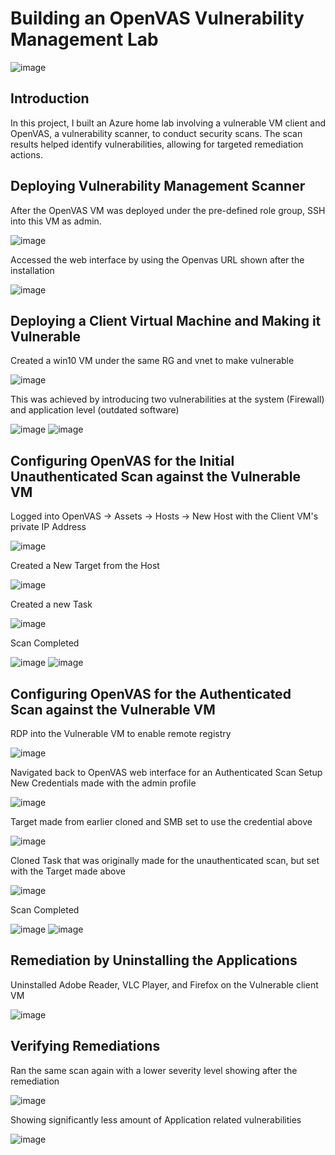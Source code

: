 # Building an OpenVAS Vulnerability Management Lab
![image](https://github.com/andrewkim0129/Azure-AD/assets/27276227/3607402f-4ed0-4136-b2f7-7b1a54c1d6f1)


## Introduction

In this project, I built an Azure home lab involving a vulnerable VM client and OpenVAS, a vulnerability scanner, to conduct security scans. The scan results helped identify vulnerabilities, allowing for targeted remediation actions.




## Deploying Vulnerability Management Scanner 

After the OpenVAS VM was deployed under the pre-defined role group, SSH into this VM as admin.

![image](https://github.com/andrewkim0129/Azure-OpenVAS/assets/27276227/bbfebf54-2580-4520-ab18-7b0e734610ce)

Accessed the web interface by using the Openvas URL shown after the installation 

![image](https://github.com/andrewkim0129/Azure-OpenVAS/assets/27276227/57871508-c288-4809-8e69-bdcb8fff874d)




## Deploying a Client Virtual Machine and Making it Vulnerable

Created a win10 VM under the same RG and vnet to make vulnerable

![image](https://github.com/andrewkim0129/Azure-OpenVAS/assets/27276227/7ef6034f-da4a-4548-a99a-72cfa707f5ad)

This was achieved by introducing two vulnerabilities at the system (Firewall) and application level (outdated software) 

![image](https://github.com/andrewkim0129/Azure-OpenVAS/assets/27276227/3ab9d650-4178-4a1e-9071-543193f78719)
![image](https://github.com/andrewkim0129/Azure-OpenVAS/assets/27276227/3125585c-65ea-4627-be78-b33cf67e85fe)




## Configuring OpenVAS for the Initial Unauthenticated Scan against the Vulnerable VM

Logged into OpenVAS → Assets → Hosts → New Host with the Client VM's private IP Address

![image](https://github.com/andrewkim0129/Azure-OpenVAS/assets/27276227/95bc5f0e-40e7-4eb7-bf05-886049045002)

Created a New Target from the Host

![image](https://github.com/andrewkim0129/Azure-OpenVAS/assets/27276227/066af81b-5237-4780-baee-57593f943878)

Created a new Task

![image](https://github.com/andrewkim0129/Azure-OpenVAS/assets/27276227/e729bab4-a79c-4df2-af6f-b4cf8b363387)

Scan Completed

![image](https://github.com/andrewkim0129/Azure-OpenVAS/assets/27276227/ea010717-47a2-43fb-bc5d-90359fa97707)
![image](https://github.com/andrewkim0129/Azure-OpenVAS/assets/27276227/8ac95406-37fd-490e-a450-1fa564345945)




## Configuring OpenVAS for the Authenticated Scan against the Vulnerable VM

RDP into the Vulnerable VM to enable remote registry

![image](https://github.com/andrewkim0129/Azure-OpenVAS/assets/27276227/ab4ab3e9-140a-4409-b33a-8dbf1e25f0f7)

Navigated back to OpenVAS web interface for an Authenticated Scan Setup
New Credentials made with the admin profile

![image](https://github.com/andrewkim0129/Azure-OpenVAS/assets/27276227/559a0deb-4894-49af-97d7-d2d5c201d381)

Target made from earlier cloned and SMB set to use the credential above

![image](https://github.com/andrewkim0129/Azure-OpenVAS/assets/27276227/9d1f0a6c-1309-49ca-809c-8e90c2896889)

Cloned Task that was originally made for the unauthenticated scan, but set with the Target made above

![image](https://github.com/andrewkim0129/Azure-OpenVAS/assets/27276227/42c310e2-54b0-442a-b482-f58626183a9d)

Scan Completed

![image](https://github.com/andrewkim0129/Azure-OpenVAS/assets/27276227/a73d4ecc-5907-4924-89b2-be37578dfe98)
![image](https://github.com/andrewkim0129/Azure-OpenVAS/assets/27276227/22198ae2-53fb-499c-8715-51acbb038872)




## Remediation by Uninstalling the Applications

Uninstalled Adobe Reader, VLC Player, and Firefox on the Vulnerable client VM

![image](https://github.com/andrewkim0129/Azure-OpenVAS/assets/27276227/05996c4c-61ee-4850-9f9f-a4822827520e)




## Verifying Remediations

Ran the same scan again with a lower severity level showing after the remediation

![image](https://github.com/andrewkim0129/Azure-OpenVAS/assets/27276227/475b2114-c5fa-4314-bc72-229a0403cb4a)

Showing significantly less amount of Application related vulnerabilities

![image](https://github.com/andrewkim0129/Azure-OpenVAS/assets/27276227/9e3b73f1-c3da-4cc1-ac09-047f7bbceb29)


